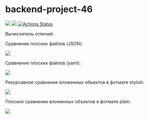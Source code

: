# backend-project-46
<a href="https://codeclimate.com/github/TimFix/backend-project-46/maintainability"><img src="https://api.codeclimate.com/v1/badges/fd3ee132a75e2330bf41/maintainability" /></a>
<a href="https://codeclimate.com/github/TimFix/backend-project-46/test_coverage"><img src="https://api.codeclimate.com/v1/badges/fd3ee132a75e2330bf41/test_coverage" /></a>
[![Actions Status](https://github.com/TimFix/backend-project-46/workflows/hexlet-check/badge.svg)](https://github.com/TimFix/backend-project-46/actions)

Вычислитель отличий:

Сравнение плоских файлов (JSON):

<a href="https://asciinema.org/a/WsLlp8WYbpcLXkJDeXvEpRbxC" target="_blank"><img src="https://asciinema.org/a/WsLlp8WYbpcLXkJDeXvEpRbxC.svg" /></a>

Сравнение плоских файлов (yaml):

<a href="https://asciinema.org/a/vbT5hmHZRBrxSQ2V2fQGSRfQZ" target="_blank"><img src="https://asciinema.org/a/vbT5hmHZRBrxSQ2V2fQGSRfQZ.svg" /></a>


Рекурсивное сравнение вложенных объектов в фотмате stylish:

<a href="https://asciinema.org/a/TtO89twDlw6UbjBNyyNnRczN2" target="_blank"><img src="https://asciinema.org/a/TtO89twDlw6UbjBNyyNnRczN2.svg" /></a>

Плоское сравнение вложенных объектов в фотмате plain:

<a href="https://asciinema.org/a/XwiW5yimlpWmxOoJ6AgNYD8rr" target="_blank"><img src="https://asciinema.org/a/XwiW5yimlpWmxOoJ6AgNYD8rr.svg" /></a>
